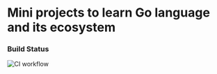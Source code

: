 # Mini projects to learn Go language and its ecosystem

### Build Status
![CI workflow](https://github.com/dnipser/go-playground/workflows/CI%20workflow/badge.svg)
